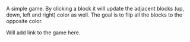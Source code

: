 A simple game. By clicking a block it will update the adjacent blocks (up, down, left and right) color as well. The goal is to flip all the blocks to the opposite color.

Will add link to the game here.
